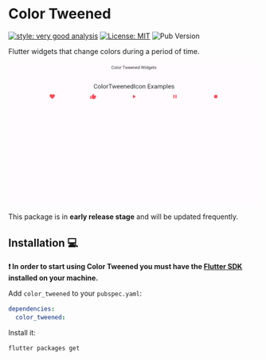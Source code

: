 # Color Tweened

[![style: very good analysis][very_good_analysis_badge]][very_good_analysis_link]
[![License: MIT][license_badge]][license_link]
![Pub Version](https://img.shields.io/pub/v/color_tweened)

Flutter widgets that change colors during a period of time.

![recording](assets/repo/recording.gif)

This package is in **early release stage** and will be updated frequently.

## Installation 💻

**❗ In order to start using Color Tweened you must have the [Flutter SDK][flutter_install_link] installed on your machine.**

Add `color_tweened` to your `pubspec.yaml`:

```yaml
dependencies:
  color_tweened:
```

Install it:

```sh
flutter packages get
```

[flutter_install_link]: https://docs.flutter.dev/get-started/install
[github_actions_link]: https://docs.github.com/en/actions/learn-github-actions
[license_badge]: https://img.shields.io/badge/license-MIT-blue.svg
[license_link]: https://opensource.org/licenses/MIT
[logo_black]: https://raw.githubusercontent.com/VGVentures/very_good_brand/main/styles/README/vgv_logo_black.png#gh-light-mode-only
[logo_white]: https://raw.githubusercontent.com/VGVentures/very_good_brand/main/styles/README/vgv_logo_white.png#gh-dark-mode-only
[mason_link]: https://github.com/felangel/mason
[very_good_analysis_badge]: https://img.shields.io/badge/style-very_good_analysis-B22C89.svg
[very_good_analysis_link]: https://pub.dev/packages/very_good_analysis
[very_good_cli_link]: https://pub.dev/packages/very_good_cli
[very_good_coverage_link]: https://github.com/marketplace/actions/very-good-coverage
[very_good_ventures_link]: https://verygood.ventures
[very_good_ventures_link_light]: https://verygood.ventures#gh-light-mode-only
[very_good_ventures_link_dark]: https://verygood.ventures#gh-dark-mode-only
[very_good_workflows_link]: https://github.com/VeryGoodOpenSource/very_good_workflows
